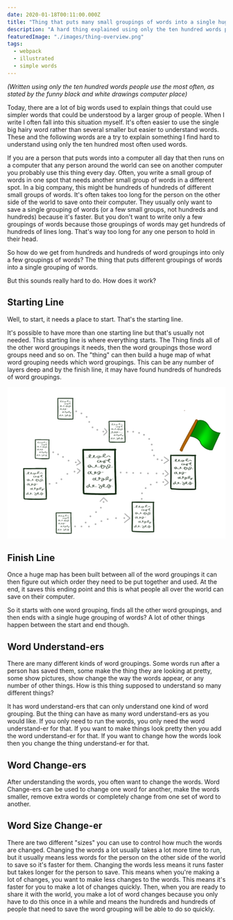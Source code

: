 ```yaml
---
date: 2020-01-18T00:11:00.000Z
title: "Thing that puts many small groupings of words into a single huge grouping of words"
description: "A hard thing explained using only the ten hundred words people use the most often."
featuredImage: "./images/thing-overview.png"
tags:
  - webpack
  - illustrated
  - simple words
---
```


_(Written using only the ten hundred words people use the most often, as stated by the funny black and white drawings computer place)_

Today, there are a lot of big words used to explain things that could use simpler words that could be understood by a larger group of people. When I write I often fall into this situation myself. It's often easier to use the single big hairy word rather than several smaller but easier to understand words. These and the following words are a try to explain something I find hard to understand using only the ten hundred most often used words.

If you are a person that puts words into a computer all day that then runs on a computer that any person around the world can see on another computer you probably use this thing every day. Often, you write a small group of words in one spot that needs another small group of words in a different spot. In a big company, this might be hundreds of hundreds of different small groups of words. It's often takes too long for the person on the other side of the world to save onto their computer. They usually only want to save a single grouping of words (or a few small groups, not hundreds and hundreds) because it's faster. But you don't want to write only a few groupings of words because those groupings of words may get hundreds of hundreds of lines long. That's way too long for any one person to hold in their head.

So how do we get from hundreds and hundreds of word groupings into only a few groupings of words? The thing that puts different groupings of words into a single grouping of words.

But this sounds really hard to do. How does it work?

## Starting Line

Well, to start, it needs a place to start. That's the starting line.

It's possible to have more than one starting line but that's usually not needed. This starting line is where everything starts. The Thing finds all of the other word groupings it needs, then the word groupings those word groups need and so on. The "thing" can then build a huge map of what word grouping needs which word groupings. This can be any number of layers deep and by the finish line, it may have found hundreds of hundreds of word groupings.

![Starting Line](./images/starting-line.png)

## Finish Line

Once a huge map has been built between all of the word groupings it can then figure out which order they need to be put together and used. At the end, it saves this ending point and this is what people all over the world can save on their computer.

So it starts with one word grouping, finds all the other word groupings, and then ends with a single huge grouping of words? A lot of other things happen between the start and end though.

## Word Understand-ers

There are many different kinds of word groupings. Some words run after a person has saved them, some make the thing they are looking at pretty, some show pictures, show change the way the words appear, or any number of other things. How is this thing supposed to understand so many different things?

It has word understand-ers that can only understand one kind of word grouping. But the thing can have as many word understand-ers as you would like. If you only need to run the words, you only need the word understand-er for that. If you want to make things look pretty then you add the word understand-er for that. If you want to change how the words look then you change the thing understand-er for that.

## Word Change-ers

After understanding the words, you often want to change the words. Word Change-ers can be used to change one word for another, make the words smaller, remove extra words or completely change from one set of word to another. 

## Word Size Change-er

There are two different "sizes" you can use to control how much the words are changed. Changing the words a lot usually takes a lot more time to run, but it usually means less words for the person on the other side of the world to save so it's faster for them. Changing the words less means it runs faster but takes longer for the person to save. This means when you're making a lot of changes, you want to make less changes to the words. This means it's faster for you to make a lot of changes quickly. Then, when you are ready to share it with the world, you make a lot of word changes because you only have to do this once in a while and means the hundreds and hundreds of people that need to save the word grouping will be able to do so quickly.


